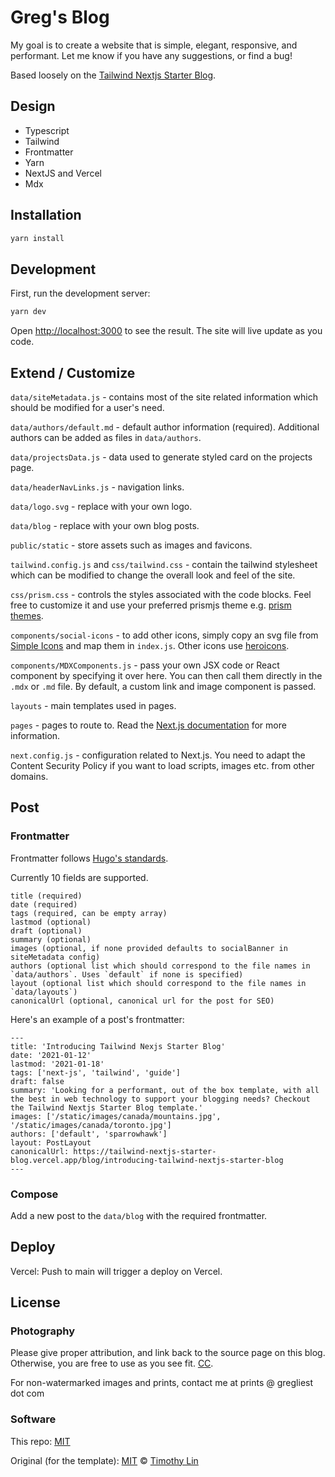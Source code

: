 # Greg's Blog

My goal is to create a website that is simple, elegant, responsive, and performant. Let me know if you have any suggestions, or find a bug!

Based loosely on the [Tailwind Nextjs Starter Blog](https://github.com/timlrx/tailwind-nextjs-starter-blog).

## Design

- Typescript
- Tailwind
- Frontmatter
- Yarn
- NextJS and Vercel
- Mdx

## Installation

```bash
yarn install
```

## Development

First, run the development server:

```bash
yarn dev
```

Open [http://localhost:3000](http://localhost:3000) to see the result. The site will live update as you code.

## Extend / Customize

`data/siteMetadata.js` - contains most of the site related information which should be modified for a user's need.

`data/authors/default.md` - default author information (required). Additional authors can be added as files in `data/authors`.

`data/projectsData.js` - data used to generate styled card on the projects page.

`data/headerNavLinks.js` - navigation links.

`data/logo.svg` - replace with your own logo.

`data/blog` - replace with your own blog posts.

`public/static` - store assets such as images and favicons.

`tailwind.config.js` and `css/tailwind.css` - contain the tailwind stylesheet which can be modified to change the overall look and feel of the site.

`css/prism.css` - controls the styles associated with the code blocks. Feel free to customize it and use your preferred prismjs theme e.g. [prism themes](https://github.com/PrismJS/prism-themes).

`components/social-icons` - to add other icons, simply copy an svg file from [Simple Icons](https://simpleicons.org/) and map them in `index.js`. Other icons use [heroicons](https://heroicons.com/).

`components/MDXComponents.js` - pass your own JSX code or React component by specifying it over here. You can then call them directly in the `.mdx` or `.md` file. By default, a custom link and image component is passed.

`layouts` - main templates used in pages.

`pages` - pages to route to. Read the [Next.js documentation](https://nextjs.org/docs) for more information.

`next.config.js` - configuration related to Next.js. You need to adapt the Content Security Policy if you want to load scripts, images etc. from other domains.

## Post

### Frontmatter

Frontmatter follows [Hugo's standards](https://gohugo.io/content-management/front-matter/).

Currently 10 fields are supported.

```
title (required)
date (required)
tags (required, can be empty array)
lastmod (optional)
draft (optional)
summary (optional)
images (optional, if none provided defaults to socialBanner in siteMetadata config)
authors (optional list which should correspond to the file names in `data/authors`. Uses `default` if none is specified)
layout (optional list which should correspond to the file names in `data/layouts`)
canonicalUrl (optional, canonical url for the post for SEO)
```

Here's an example of a post's frontmatter:

```
---
title: 'Introducing Tailwind Nexjs Starter Blog'
date: '2021-01-12'
lastmod: '2021-01-18'
tags: ['next-js', 'tailwind', 'guide']
draft: false
summary: 'Looking for a performant, out of the box template, with all the best in web technology to support your blogging needs? Checkout the Tailwind Nextjs Starter Blog template.'
images: ['/static/images/canada/mountains.jpg', '/static/images/canada/toronto.jpg']
authors: ['default', 'sparrowhawk']
layout: PostLayout
canonicalUrl: https://tailwind-nextjs-starter-blog.vercel.app/blog/introducing-tailwind-nextjs-starter-blog
---
```

### Compose

Add a new post to the `data/blog` with the required frontmatter.

## Deploy

Vercel: Push to main will trigger a deploy on Vercel.

## License

### Photography
Please give proper attribution, and link back to the source page on this blog. Otherwise, you are free to use as you see fit. [CC](https://github.com/Gregliest/Blog/blob/main/CCLICENSE).

For non-watermarked images and prints, contact me at prints @ gregliest dot com

### Software
This repo: [MIT](https://github.com/Gregliest/Blog/blob/main/LICENSE)

Original (for the template): [MIT](https://github.com/timlrx/tailwind-nextjs-starter-blog/blob/master/LICENSE) © [Timothy Lin](https://www.timrlx.com)
